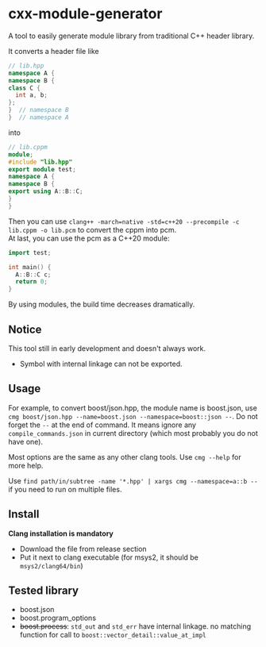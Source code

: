 # cxx-module-generator
A tool to easily generate module library from traditional C++ header library.

It converts a header file like
```cpp
// lib.hpp
namespace A {
namespace B {
class C {
  int a, b;
};
}  // namespace B
}  // namespace A
```
into
```cpp
// lib.cppm
module;
#include "lib.hpp"
export module test;
namespace A {
namespace B {
export using A::B::C;
}
}
```
Then you can use `clang++ -march=native -std=c++20 --precompile -c lib.cppm -o lib.pcm` to convert the cppm into pcm.\
At last, you can use the pcm as a C++20 module:
```cpp
import test;

int main() {
  A::B::C c;
  return 0;
}
```
By using modules, the build time decreases dramatically.

## Notice
This tool still in early development and doesn't always work.
* Symbol with internal linkage can not be exported.

## Usage
For example, to convert boost/json.hpp, the module name is boost.json, use `cmg boost/json.hpp --name=boost.json --namespace=boost::json --`. Do not forget the `--` at the end of command. It means ignore any `compile_commands.json` in current directory (which most probably you do not have one). 

Most options are the same as any other clang tools.
Use `cmg --help` for more help.

Use `find path/in/subtree -name '*.hpp' | xargs cmg --namespace=a::b --` if you need to run on multiple files.

## Install
**Clang installation is mandatory**
* Download the file from release section
* Put it next to clang executable (for msys2, it should be `msys2/clang64/bin`)

## Tested library
* boost.json
* boost.program_options
* ~~boost.process~~: `std_out` and `std_err` have internal linkage. no matching function for call to `boost::vector_detail::value_at_impl`
